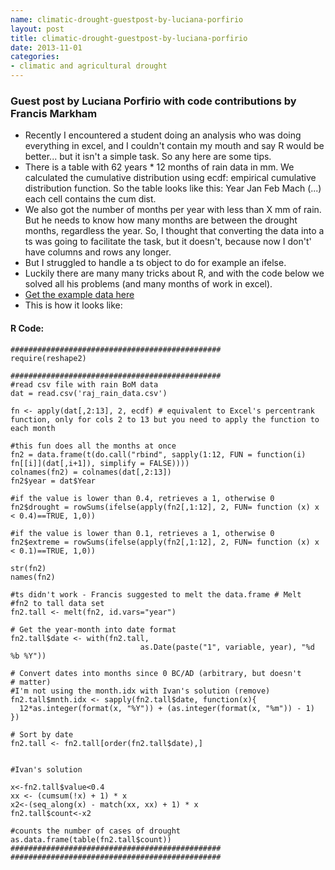 ```yaml
---
name: climatic-drought-guestpost-by-luciana-porfirio
layout: post
title: climatic-drought-guestpost-by-luciana-porfirio
date: 2013-11-01
categories:
- climatic and agricultural drought
---
```


### Guest post by Luciana Porfirio with code contributions by Francis Markham

- Recently I encountered a student doing an analysis who was doing everything in excel, and I couldn't contain my mouth and say R would be better... but it isn't a simple task. So any here are some tips.
- There is a table with 62 years * 12 months of rain data in mm. We calculated the cumulative distribution using ecdf: empirical cumulative distribution function. So the table looks like this: Year Jan Feb Mach (...) each cell contains the cum dist.
- We also got the number of months per year with less than X mm of rain. But he needs to know how many months  are between the drought months, regardless the year. So, I thought that converting the data into a ts was going to facilitate the task, but it doesn't, because now I don't' have columns and rows any longer.
- But I struggled to handle a ts object to do for example an ifelse.
- Luckily there are many many tricks about R, and with the code below we solved all his problems (and many months of work in excel).
- [Get the example data here](/data/raj_rain_data.csv)
- This is how it looks like:

#### R Code:
     
    ###############################################
    require(reshape2)

    ###############################################
    #read csv file with rain BoM data
    dat = read.csv('raj_rain_data.csv')

    fn <- apply(dat[,2:13], 2, ecdf) # equivalent to Excel's percentrank function, only for cols 2 to 13 but you need to apply the function to each month
     
    #this fun does all the months at once
    fn2 = data.frame(t(do.call("rbind", sapply(1:12, FUN = function(i) fn[[i]](dat[,i+1]), simplify = FALSE))))
    colnames(fn2) = colnames(dat[,2:13])
    fn2$year = dat$Year
     
    #if the value is lower than 0.4, retrieves a 1, otherwise 0
    fn2$drought = rowSums(ifelse(apply(fn2[,1:12], 2, FUN= function (x) x < 0.4)==TRUE, 1,0))
     
    #if the value is lower than 0.1, retrieves a 1, otherwise 0
    fn2$extreme = rowSums(ifelse(apply(fn2[,1:12], 2, FUN= function (x) x < 0.1)==TRUE, 1,0))
     
    str(fn2)
    names(fn2)
     
    #ts didn't work - Francis suggested to melt the data.frame # Melt
    #fn2 to tall data set
    fn2.tall <- melt(fn2, id.vars="year")
     
    # Get the year-month into date format
    fn2.tall$date <- with(fn2.tall,
                                 as.Date(paste("1", variable, year), "%d %b %Y"))
     
    # Convert dates into months since 0 BC/AD (arbitrary, but doesn't
    # matter)
    #I'm not using the month.idx with Ivan's solution (remove)
    fn2.tall$mnth.idx <- sapply(fn2.tall$date, function(x){
      12*as.integer(format(x, "%Y")) + (as.integer(format(x, "%m")) - 1)
    })
     
    # Sort by date
    fn2.tall <- fn2.tall[order(fn2.tall$date),]
     
     
    #Ivan's solution
     
    x<-fn2.tall$value<0.4
    xx <- (cumsum(!x) + 1) * x
    x2<-(seq_along(x) - match(xx, xx) + 1) * x
    fn2.tall$count<-x2
     
    #counts the number of cases of drought
    as.data.frame(table(fn2.tall$count))
    ###############################################
    ###############################################
